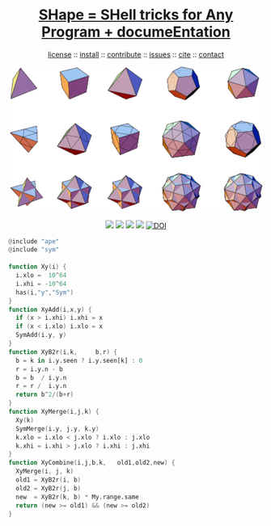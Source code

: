 <a name=top>
<h1 align=center>
   <a href="https://github.com/timm/shape/blob/master/README.md#top">
     SHape = SHell tricks  for Any Program + documeEntation
   </a>
</h1>
<p align=center>
   <a    href="https://github.com/timm/shape/blob/master/LICENSE.md#top">license</a>
   :: <a href="https://github.com/timm/shape/blob/master/INSTALL.md#top">install</a>
   :: <a href="https://github.com/timm/shape/blob/master/CONTRIBUTE.md#top">contribute</a>
   :: <a href="https://github.com/timm/shape/issues">issues</a>
   :: <a href="https://github.com/timm/shape/blob/master/CITATION.md#top">cite</a>
   :: <a href="https://github.com/timm/shape/blob/master/CONTACT.md#top">contact</a>
</p>
<p align=center>
   <img width=600 src="https://github.com/timm/misc/blob/master/odd/etc/img/solidgallery.gif">
</p>
<p align=center>
   <img src="https://img.shields.io/badge/language-gawk-orange">
   <img src="https://img.shields.io/badge/purpose-ai,se-blueviolet">
   <img src="https://img.shields.io/badge/platform-mac,*nux-informational">
   <a href="https://travis-ci.org/github/timm/shape"> <img src="https://travis-ci.org/timm/shape.svg?branch=master"></a>
   <a href="https://doi.org/10.5281/zenodo.3887420"><img src="https://zenodo.org/badge/DOI/10.5281/zenodo.3887420.svg" alt="DOI"></a>
</p>

```awk
@include "ape"
@include "sym"

function Xy(i) {
  i.xlo =  10^64
  i.xhi = -10^64
  has(i,"y","Sym")
}
function XyAdd(i,x,y) {
  if (x > i.xhi) i.xhi = x
  if (x < i.xlo) i.xlo = x
  SymAdd(i.y, y)
}
function XyB2r(i,k,     b,r) {
  b = k in i.y.seen ? i.y.seen[k] : 0
  r = i.y.n - b 
  b = b  / i.y.n
  r = r /  i.y.n
  return b^2/(b+r)
}
function XyMerge(i,j,k) {
  Xy(k)
  SymMerge(i.y, j.y, k.y)
  k.xlo = i.xlo < j.xlo ? i.xlo : j.xlo
  k.xhi = i.xhi > j.xlo ? i.xhi : j.xhi
}
function XyCombine(i,j,b,k,   old1,old2,new) {
  XyMerge(i, j, k)
  old1 = XyB2r(i, b)
  old2 = XyB2r(j, b)
  new  = XyB2r(k, b) * My.range.same
  return (new >= old1) && (new >= old2)
}

```
